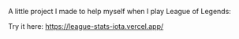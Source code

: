 A little project I made to help myself when I play League of Legends: 

Try it here: https://league-stats-iota.vercel.app/

